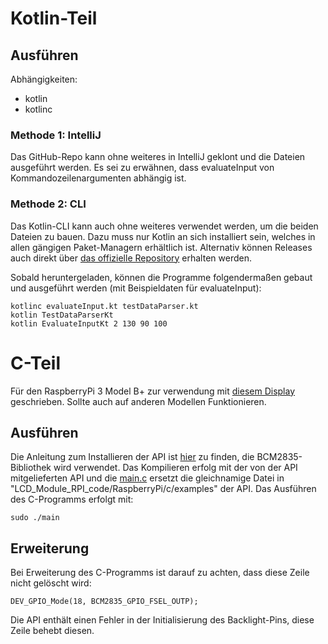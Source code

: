 # Kotlin-Teil
## Ausführen
Abhängigkeiten:
- kotlin
- kotlinc
### Methode 1: IntelliJ
Das GitHub-Repo kann ohne weiteres in IntelliJ geklont und die Dateien ausgeführt werden. Es sei zu erwähnen, dass evaluateInput von Kommandozeilenargumenten abhängig ist.

### Methode 2: CLI
Das Kotlin-CLI kann auch ohne weiteres verwendet werden, um die beiden Dateien zu bauen. Dazu muss nur Kotlin an sich installiert sein, welches in allen gängigen Paket-Managern erhältlich ist. Alternativ können Releases auch direkt über [das offizielle Repository](https://github.com/JetBrains/kotlin/releases) erhalten werden.

Sobald heruntergeladen, können die Programme folgendermaßen gebaut und ausgeführt werden (mit Beispieldaten für evaluateInput):
```
kotlinc evaluateInput.kt testDataParser.kt
kotlin TestDataParserKt
kotlin EvaluateInputKt 2 130 90 100
```
# C-Teil
Für den RaspberryPi 3 Model B+ zur verwendung mit [diesem Display](https://www.waveshare.com/wiki/1.28inch_LCD_Module) geschrieben. Sollte auch auf anderen Modellen Funktionieren. 
## Ausführen
Die Anleitung zum Installieren der API ist [hier](https://www.waveshare.com/wiki/1.28inch_LCD_Module) zu finden, die BCM2835-Bibliothek wird verwendet.
Das Kompilieren erfolg mit der von der API mitgelieferten API und die [main.c](./main.c) ersetzt die gleichnamige Datei in "LCD_Module_RPI_code/RaspberryPi/c/examples" der API.
Das Ausführen des C-Programms erfolgt mit:
```
sudo ./main
```
## Erweiterung
Bei Erweiterung des C-Programms ist darauf zu achten, dass diese Zeile nicht gelöscht wird:
```
DEV_GPIO_Mode(18, BCM2835_GPIO_FSEL_OUTP);
```
Die API enthält einen Fehler in der Initialisierung des Backlight-Pins, diese Zeile behebt diesen.